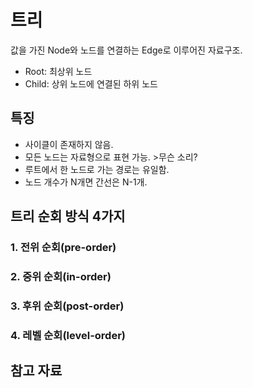 # 트리
값을 가진 Node와 노드를 연결하는 Edge로 이루어진 자료구조.

- Root: 최상위 노드
- Child: 상위 노드에 연결된 하위 노드

## 특징
- 사이클이 존재하지 않음.
- 모든 노드는 자료형으로 표현 가능. >무슨 소리?
- 루트에서 한 노드로 가는 경로는 유일함.
- 노드 개수가 N개면 간선은 N-1개.

## 트리 순회 방식 4가지
### 1. 전위 순회(pre-order)
### 2. 중위 순회(in-order)
### 3. 후위 순회(post-order)
### 4. 레벨 순회(level-order)

## 참고 자료
